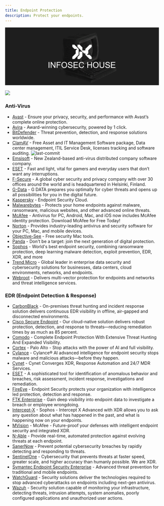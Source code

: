 ```yaml
---
title: Endpoint Protection
description: Protect your endpoints.
---
```


![](/assets/headers/header-logo.png)

![](https://img.shields.io/badge/Tools%20%26%20Resources%20Available-34-757575?style=for-the-badge)

### Anti-Virus

* [Avast](https://www.avast.com/) - Ensure your privacy, security, and performance with Avast’s complete online protection. 
* [Avira](https://www.avira.com/) - Award-winning cybersecurity, powered by 1 click. 
* [BitDefender](https://bitdefender.com/) - Threat prevention, detection, and response solutions worldwide. 
* [ClamAV](https://github.com/Cisco-Talos/clamav) - Free Asset and IT Management Software package, Data center management, ITIL Service Desk, licenses tracking and software auditing. ![last-commit](https://img.shields.io/github/last-commit/Cisco-Talos/clamav?style=flat)
* [Emsisoft](https://www.emsisoft.com/en/) - New Zealand-based anti-virus distributed company software company. 
* [ESET](https://www.eset.com/us/home/antivirus/) - Fast and light, vital for gamers and everyday users that don’t want any interruptions. 
* [F-Secure](https://www.f-secure.com/) - A global cyber security and privacy company with over 30 offices around the world and is headquartered in Helsinki, Finland. 
* [G-Data](https://www.gdata-software.com/) - G DATA prepares you optimally for cyber threats and opens up all possibilities for you in the digital future. 
* [Kaspersky](https://www.kaspersky.com/) - Endpoint Security Cloud. 
* [Malwarebytes](https://www.malwarebytes.com/) - Protects your home endpoints against malware, ransomware, malicious websites, and other advanced online threats. 
* [McAfee](https://www.mcafee.com/) - Antivirus for PC, Android, Mac, and iOS now includes McAfee identity protection. Download McAfee for Free Today! 
* [Norton](https://us.norton.com/) - Provides industry-leading antivirus and security software for your PC, Mac, and mobile devices. 
* [Objective-See](https://objective-see.com/products.html) - Free security Mac tools. 
* [Panda](https://www.pandasecurity.com/en/) - Don't be a target: join the next generation of digital protection. 
* [Sophos](https://www.sophos.com/) - World's best endpoint security, combining ransomware protection, deep learning malware detection, exploit prevention, EDR, XDR, and more 
* [Trend Micro](https://www.trendmicro.com/) - Global leader in enterprise data security and cybersecurity solutions for businesses, data centers, cloud environments, networks, and endpoints. 
* [Webroot](https://webroot.com/) - Delivers multi-vector protection for endpoints and networks and threat intelligence services. 


### EDR (Endpoint Detection & Response)

* [CarbonBlack](https://www.vmware.com/products/endpoint-detection-and-response.html) - On-premises threat hunting and incident response solution delivers continuous EDR visibility in offline, air-gapped and disconnected environments. 
* [Cisco Secure Endpoint](https://www.cisco.com/c/en/us/products/security/amp-for-endpoints/index.html) - Our cloud-native solution delivers robust protection, detection, and response to threats—reducing remediation times by as much as 85 percent. 
* [Comodo](https://www.comodo.com/endpoint-detection-response/) - Complete Endpoint Protection With Extensive Threat Hunting And Expanded Visibility. 
* [Cortex](https://www.paloaltonetworks.com/cortex/cortex-xdr) - Palo Alto - Stop attacks with the power of AI and full visibility. 
* [Cylance](https://www.blackberry.com/us/en/products/unified-endpoint-security/cylance-ai) - Cylance® AI advanced intelligence for endpoint security stops malware and malicious attacks—before they happen. 
* [Cynet](https://www.cynet.com/platform/) - Cynet Converges XDR, Response Automation and 24/7 MDR Services. 
* [ESET](https://www.eset.com/int/business/solutions/endpoint-detection-and-response/) - A sophisticated tool for identification of anomalous behavior and breaches, risk assessment, incident response, investigations and remediation. 
* [FireEye](https://www.fireeye.com/products/endpoint-security.html) - Endpoint Security protects your organization with intelligence led protection, detection and response. 
* [FTK Enterprise](https://www.exterro.com/ftk-enterprise) - Gain deep visibility into endpoint data to investigate a breach or employee wrongdoing. 
* [Intercept-X](https://www.sophos.com/en-us/products/endpoint-antivirus) - Sophos - Intercept X Advanced with XDR allows you to ask any question about what has happened in the past, and what is happening now on your endpoints. 
* [MVision](https://www.mcafee.com/enterprise/en-us/solutions/mvision-endpoint-security.html) - McAfee - Future-proof your defenses with intelligent endpoint security and integrated XDR. 
* [N-Able](https://www.n-able.com/products/endpoint-detection-and-response) - Provide real-time, automated protection against evolving threats at each endpoint. 
* [SanerNow](https://www.secpod.com/endpoint-detection-and-response-tool) - Prevent potential cybersecurity breaches by rapidly detecting and responding to threats. 
* [SentinelOne](https://www.sentinelone.com/) - Cybersecurity that prevents threats at faster speed, greater scale, and higher accuracy than humanly possible. We are XDR. 
* [Symantec Endpoint Security Enterprise](https://www.broadcom.com/products/cyber-security/endpoint/end-user/enterprise) - Advanced threat prevention for traditional and mobile endpoints. 
* [WatchGuard](https://www.watchguard.com/wgrd-products/endpoint-security) - Security solutions deliver the technologies required to stop advanced cyberattacks on endpoints including next-gen antivirus. 
* [Wazuh](https://wazuh.com/product/) - Security solution capable of monitoring your infrastructure, detecting threats, intrusion attempts, system anomalies, poorly configured applications and unauthorized user actions.